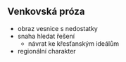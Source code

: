 ## Venkovská próza
- obraz vesnice s nedostatky
- snaha hledat řešení
  - návrat ke křesťanským ideálům
- regionální charakter
